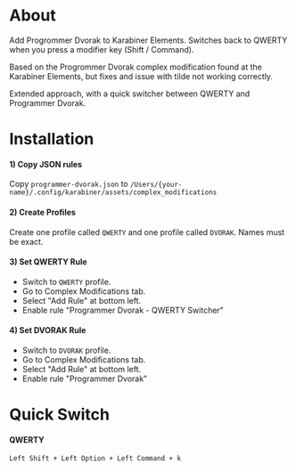 # About
Add Progrommer Dvorak to Karabiner Elements. Switches back to QWERTY when you press a modifier key (Shift / Command).

Based on the Progrommer Dvorak complex modification found at the Karabiner Elements, but fixes and issue with tilde not working correctly.

Extended approach, with a quick switcher between QWERTY and Programmer Dvorak.



# Installation

#### 1) Copy JSON rules

Copy `programmer-dvorak.json` to `/Users/{your-name}/.config/karabiner/assets/complex_modifications`

#### 2) Create Profiles
Create one profile called `QWERTY` and one profile called `DVORAK`. Names must be exact.

#### 3) Set QWERTY Rule
- Switch to `QWERTY` profile.
- Go to Complex Modifications tab.
- Select "Add Rule" at bottom left.
- Enable rule "Programmer Dvorak - QWERTY Switcher"

#### 4) Set DVORAK Rule
- Switch to `DVORAK` profile.
- Go to Complex Modifications tab.
- Select "Add Rule" at bottom left.
- Enable rule "Programmer Dvorak"


# Quick Switch

#### QWERTY
`Left Shift + Left Option + Left Command + k `
